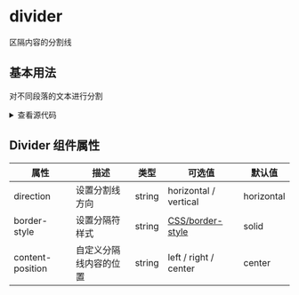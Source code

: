 # divider

区隔内容的分割线

## 基本用法

对不同段落的文本进行分割

<Divider />

<details>
<summary>查看源代码</summary>

```vue
<template>
  <div class="divider">
    <DvDivider direction="horizontal">
      <template v-slot:default>center</template>
    </DvDivider>
    <DvDivider
      direction="horizontal"
      contentPosition="left"
      borderStyle="dashed"
    >
      <template v-slot:default>left</template>
    </DvDivider>
    <DvDivider direction="horizontal" contentPosition="right">
      <template v-slot:default>right</template>
    </DvDivider>
  </div>
</template>
```

</details>

## Divider 组件属性

| 属性             | 描述                   | 类型   | 可选值                                                                            | 默认值     |
| ---------------- | ---------------------- | ------ | --------------------------------------------------------------------------------- | ---------- |
| direction        | 设置分割线方向         | string | horizontal / vertical                                                             | horizontal |
| border-style     | 设置分隔符样式         | string | [CSS/border-style](https://developer.mozilla.org/zh-CN/docs/Web/CSS/border-style) | solid      |
| content-position | 自定义分隔线内容的位置 | string | left / right / center                                                             | center     |
